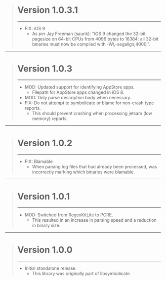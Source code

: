 > # Version 1.0.3.1
> - - -
> * FIX: iOS 9
>     * As per Jay Freeman (saurik): "iOS 9 changed the 32-bit pagesize on 64-bit CPUs from 4096 bytes to 16384: all 32-bit binaries must now be compiled with -Wl,-segalign,4000.".

- - -

> # Version 1.0.3
> - - -
> * MOD: Updated support for identifying AppStore apps.
>     * Filepath for AppStore apps changed in iOS 8.
> * MOD: Only parse description body when necessary.
> * FIX: Do not attempt to symbolicate or blame for non-crash type reports.
>     * This should prevent crashing when processing jetsam (low memory) reports.

- - -

> # Version 1.0.2
> - - -
> * FIX: Blamable
>     * When parsing log files that had already been processed, was incorrectly marking which binaries were blamable.

- - -

> # Version 1.0.1
> - - -
> * MOD: Switched from RegexKitLite to PCRE.
>     * This resulted in an increase in parsing speed and a reduction in binary size.

- - -

> # Version 1.0.0
> - - -
> * Initial standalone release.
>     * This library was originally part of libsymbolicate.
